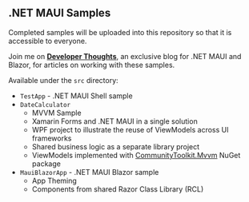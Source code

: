 ## .NET MAUI Samples

Completed samples will be uploaded into this repository so that it is accessible to everyone.

Join me on [**Developer Thoughts**](https://egvijayanand.in/), an exclusive blog for .NET MAUI and Blazor, for articles on working with these samples.

Available under the `src` directory:

* `TestApp` - .NET MAUI Shell sample
* `DateCalculator`
  - MVVM Sample
  - Xamarin Forms and .NET MAUI in a single solution
  - WPF project to illustrate the reuse of ViewModels across UI frameworks
  - Shared business logic as a separate library project
  - ViewModels implemented with [CommunityToolkit.Mvvm](https://www.nuget.org/packages/CommunityToolkit.Mvvm/8.0.0-preview3) NuGet package
* `MauiBlazorApp` - .NET MAUI Blazor sample
  - App Theming
  - Components from shared Razor Class Library (RCL)

